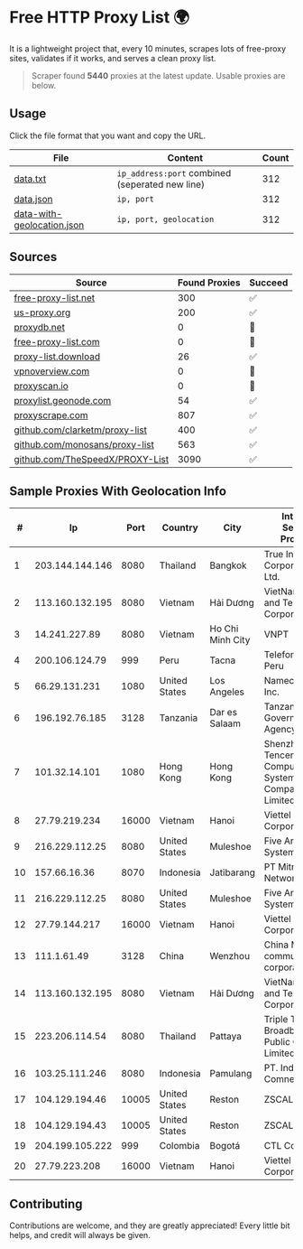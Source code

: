 
# Free HTTP Proxy List 🌍

It is a lightweight project that, every 10 minutes, scrapes lots of free-proxy sites, validates if it works, and serves a clean proxy list.


> Scraper found **5440** proxies at the latest update. Usable proxies are below.

## Usage

Click the file format that you want and copy the URL.


|File|Content|Count|
|----|-------|-----|
|[data.txt](https://raw.githubusercontent.com/themiralay/Proxy-List-World/master/data.txt)|`ip_address:port` combined (seperated new line)|312|
|[data.json](https://raw.githubusercontent.com/themiralay/Proxy-List-World/master/data.json)|`ip, port`|312|
|[data-with-geolocation.json](https://raw.githubusercontent.com/themiralay/Proxy-List-World/master/data-with-geolocation.json)|`ip, port, geolocation`|312|

## Sources

|Source|Found Proxies|Succeed|
|------|-------------|-------|
|[free-proxy-list.net](https://free-proxy-list.net)|300|✅|
|[us-proxy.org](https://www.us-proxy.org)|200|✅|
|[proxydb.net](http://proxydb.net)|0|🚫|
|[free-proxy-list.com](https://free-proxy-list.com/?page=&port=&type%5B%5D=http&type%5B%5D=https&up_time=0&search=Search)|0|🚫|
|[proxy-list.download](https://www.proxy-list.download/HTTP)|26|✅|
|[vpnoverview.com](https://vpnoverview.com/privacy/anonymous-browsing/free-proxy-servers)|0|🚫|
|[proxyscan.io](https://www.proxyscan.io)|0|🚫|
|[proxylist.geonode.com](https://proxylist.geonode.com/api/proxy-list?limit=300&page=1&sort_by=lastChecked&sort_type=desc&protocols=http,https)|54|✅|
|[proxyscrape.com](https://api.proxyscrape.com/v2/?request=displayproxies&protocol=http&timeout=10000&country=all&ssl=all&anonymity=all)|807|✅|
|[github.com/clarketm/proxy-list](https://raw.githubusercontent.com/clarketm/proxy-list/master/proxy-list-raw.txt)|400|✅|
|[github.com/monosans/proxy-list](https://raw.githubusercontent.com/monosans/proxy-list/main/proxies/http.txt)|563|✅|
|[github.com/TheSpeedX/PROXY-List](https://raw.githubusercontent.com/TheSpeedX/PROXY-List/master/http.txt)|3090|✅|


## Sample Proxies With Geolocation Info

|#|Ip|Port|Country|City|Internet Service Provider|
|-|--|----|-------|----|-------------------------|
|1|203.144.144.146|8080|Thailand|Bangkok|True Internet Corporation CO. Ltd.|
|2|113.160.132.195|8080|Vietnam|Hải Dương|VietNam Post and Telecom Corporation|
|3|14.241.227.89|8080|Vietnam|Ho Chi Minh City|VNPT|
|4|200.106.124.79|999|Peru|Tacna|Telefonica del Peru|
|5|66.29.131.231|1080|United States|Los Angeles|Namecheap, Inc.|
|6|196.192.76.185|3128|Tanzania|Dar es Salaam|Tanzania e-Government Agency|
|7|101.32.14.101|1080|Hong Kong|Hong Kong|Shenzhen Tencent Computer Systems Company Limited|
|8|27.79.219.234|16000|Vietnam|Hanoi|Viettel Corporation|
|9|216.229.112.25|8080|United States|Muleshoe|Five Area Systems, LLC|
|10|157.66.16.36|8070|Indonesia|Jatibarang|PT Mitra Mandiri Network|
|11|216.229.112.25|8080|United States|Muleshoe|Five Area Systems, LLC|
|12|27.79.144.217|16000|Vietnam|Hanoi|Viettel Corporation|
|13|111.1.61.49|3128|China|Wenzhou|China Mobile communications corporation|
|14|113.160.132.195|8080|Vietnam|Hải Dương|VietNam Post and Telecom Corporation|
|15|223.206.114.54|8080|Thailand|Pattaya|Triple T Broadband Public Company Limited|
|16|103.25.111.246|8080|Indonesia|Pamulang|PT. Indonesia Comnet Plus|
|17|104.129.194.46|10005|United States|Reston|ZSCALER, INC.|
|18|104.129.194.43|10005|United States|Reston|ZSCALER, INC.|
|19|204.199.105.222|999|Colombia|Bogotá|CTL Colombia|
|20|27.79.223.208|16000|Vietnam|Hanoi|Viettel Corporation|



## Contributing

Contributions are welcome, and they are greatly appreciated! Every
little bit helps, and credit will always be given.

